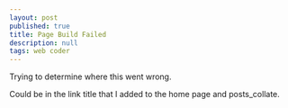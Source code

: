 ```yaml
---
layout: post
published: true
title: Page Build Failed
description: null
tags: web coder
---
```


Trying to determine where this went wrong.

Could be in the link title that I added to the home page and posts_collate.